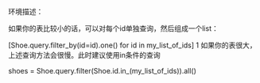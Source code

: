 环境描述：




如果你的表比较小的话，可以对每个id单独查询，然后组成一个list：

[Shoe.query.filter_by(id=id).one() for id in my_list_of_ids]
1
如果你的表很大，上述查询方法会很慢。此时建议使用in条件的查询

shoes = Shoe.query.filter(Shoe.id.in_(my_list_of_ids)).all()


